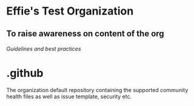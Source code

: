# Effie's Test Organization
## To raise awareness on content of the org
###### Guidelines and best practices

# .github
The organization default repository containing the supported community health files as well as issue template, security etc.
